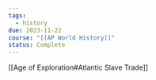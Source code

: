 ```yaml
---
tags:
  - history
due: 2023-11-22
course: "[[AP World History]]"
status: Complete
---
```

[[Age of Exploration#Atlantic Slave Trade]]
